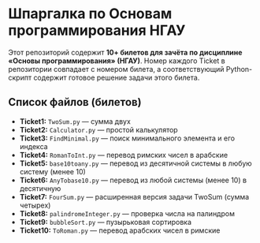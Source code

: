 # Шпаргалка по Основам программирования НГАУ

Этот репозиторий содержит **10+ билетов для зачёта по дисциплине «Основы программирования» (НГАУ)**. Номер каждого Ticket в репозитории совпадает с номером билета, а соответствующий Python-скрипт содержит готовое решение задачи этого билета.

## Список файлов (билетов)

- **Ticket1:** `TwoSum.py` — сумма двух
- **Ticket2:** `Calculator.py` — простой калькулятор  
- **Ticket3:** `FindMinimal.py` — поиск минимального элемента и его индекса
- **Ticket4:** `RomanToInt.py` — перевод римских чисел в арабские  
- **Ticket5:** `base10toany.py` — перевод из десятичной системы в любую систему (менее 10)  
- **Ticket6:** `AnyTobase10.py` — перевод из любой системы (менее 10) в десятичную  
- **Ticket7:** `FourSum.py` — расширенная версия задачи TwoSum  (сумма четырех)
- **Ticket8:** `palindromeInteger.py` — проверка числа на палиндром  
- **Ticket9:** `bubbleSort.py` — пузырьковая сортировка
- **Ticket10:** `ToRoman.py` — перевод арабских чисел в римские
